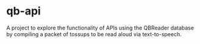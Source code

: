 # qb-api

A project to explore the functionality of APIs using the QBReader database by compiling a packet of tossups to be read aloud via text-to-speech.
